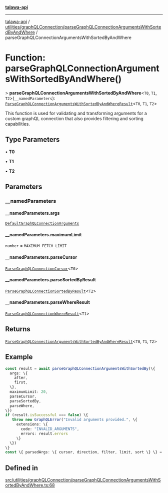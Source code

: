 [**talawa-api**](../../../../README.md)

***

[talawa-api](../../../../modules.md) / [utilities/graphQLConnection/parseGraphQLConnectionArgumentsWithSortedByAndWhere](../README.md) / parseGraphQLConnectionArgumentsWithSortedByAndWhere

# Function: parseGraphQLConnectionArgumentsWithSortedByAndWhere()

\> **parseGraphQLConnectionArgumentsWithSortedByAndWhere**\<`T0`, `T1`, `T2`\>(`__namedParameters`): [`ParseGraphQLConnectionArgumentsWithSortedByAndWhereResult`](../type-aliases/ParseGraphQLConnectionArgumentsWithSortedByAndWhereResult.md)\<`T0`, `T1`, `T2`\>

This function is used for validating and transforming arguments for a custom graphQL
connection that also provides filtering and sorting capabilities.

## Type Parameters

• **T0**

• **T1**

• **T2**

## Parameters

### \_\_namedParameters

#### __namedParameters.args

[`DefaultGraphQLConnectionArguments`](../../type-aliases/DefaultGraphQLConnectionArguments.md)

#### __namedParameters.maximumLimit

`number` = `MAXIMUM_FETCH_LIMIT`

#### __namedParameters.parseCursor

[`ParseGraphQLConnectionCursor`](../../parseGraphQLConnectionArguments/type-aliases/ParseGraphQLConnectionCursor.md)\<`T0`\>

#### __namedParameters.parseSortedByResult

[`ParseGraphQLConnectionSortedByResult`](../../parseGraphQLConnectionArgumentsWithSortedBy/type-aliases/ParseGraphQLConnectionSortedByResult.md)\<`T2`\>

#### __namedParameters.parseWhereResult

[`ParseGraphQLConnectionWhereResult`](../../parseGraphQLConnectionArgumentsWithWhere/type-aliases/ParseGraphQLConnectionWhereResult.md)\<`T1`\>

## Returns

[`ParseGraphQLConnectionArgumentsWithSortedByAndWhereResult`](../type-aliases/ParseGraphQLConnectionArgumentsWithSortedByAndWhereResult.md)\<`T0`, `T1`, `T2`\>

## Example

```ts
const result = await parseGraphQLConnectionArgumentsWithSortedBy(\{
  args: \{
    after,
    first,
  \},
  maximumLimit: 20,
  parseCursor,
  parseSortedBy,
  parseWhere,
\})
if (result.isSuccessful === false) \{
   throw new GraphQLError("Invalid arguments provided.", \{
     extensions: \{
       code: "INVALID_ARGUMENTS",
       errors: result.errors
     \}
  \})
\}
const \{ parsedArgs: \{ cursor, direction, filter, limit, sort \} \} = result;
```

## Defined in

[src/utilities/graphQLConnection/parseGraphQLConnectionArgumentsWithSortedByAndWhere.ts:68](https://github.com/PalisadoesFoundation/talawa-api/blob/832d310bae30bd8cb45fb1b44f62dd776dccc52f/src/utilities/graphQLConnection/parseGraphQLConnectionArgumentsWithSortedByAndWhere.ts#L68)

